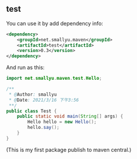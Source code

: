 ## test

You can use it by add dependency info:

```xml
<dependency>
    <groupId>net.smallyu.maven</groupId>
    <artifactId>test</artifactId>
    <version>0.3</version>
</dependency>
```

And run as this:

```java
import net.smallyu.maven.test.Hello;

/**
 * @Author: smallyu
 * @Date: 2021/3/16 下午3:56
 **/
public class Test {
    public static void main(String[] args) {
        Hello hello = new Hello();
        hello.say();
    }
}
```

(This is my first package publish to maven central.)
